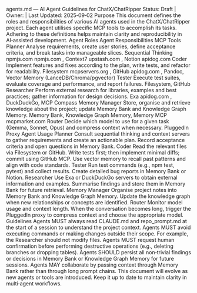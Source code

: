 agents.md — AI Agent Guidelines for ChatX/ChatRipper
Status: Draft | Owner: <TBD> | Last Updated: 2025‑09‑02
Purpose
This document defines the roles and responsibilities of various AI agents used in the ChatX/ChatRipper project. Each agent utilises specific MCP tools to accomplish its tasks. Adhering to these definitions helps maintain clarity and reproducibility in AI‑assisted development.
Agent Roles
Agent	Responsibilities	MCP Tools
Planner	Analyse requirements, create user stories, define acceptance criteria, and break tasks into manageable slices.	Sequential Thinking
npmjs.com
npmjs.com
, Context7
upstash.com
, Notion
apidog.com
Coder	Implement features and fixes according to the plan, write tests, and refactor for readability.	Filesystem
mcpservers.org
, GitHub
apidog.com
, Pandoc, Vector Memory (LanceDB/Chroma/pgvector)
Tester	Execute test suites, evaluate coverage and performance, and report failures.	Filesystem, GitHub
Researcher	Perform external research for libraries, examples and best practices; gather information for design decisions.	Exa
apidog.com
, DuckDuckGo, MCP Compass
Memory Manager	Store, organise and retrieve knowledge about the project; update Memory Bank and Knowledge Graph Memory.	Memory Bank, Knowledge Graph Memory, Memory MCP
mcpmarket.com
Router	Decide which model to use for a given task (Gemma, Sonnet, Opus) and compress context when necessary.	PluggedIn Proxy
Agent Usage
Planner
Consult sequential thinking and context servers to gather requirements and create an actionable plan.
Record acceptance criteria and open questions in Memory Bank.
Coder
Read the relevant files via Filesystem or GitHub.
Write tests first; then implement minimal diffs; commit using GitHub MCP.
Use vector memory to recall past patterns and align with code standards.
Tester
Run test commands (e.g., npm test, pytest) and collect results.
Create detailed bug reports in Memory Bank or Notion.
Researcher
Use Exa or DuckDuckGo servers to obtain external information and examples.
Summarise findings and store them in Memory Bank for future retrieval.
Memory Manager
Organise project notes into Memory Bank and Knowledge Graph Memory.
Update the knowledge graph when new relationships or concepts are identified.
Router
Monitor model usage and context length. When the conversation becomes long, trigger the PluggedIn proxy to compress context and choose the appropriate model.
Guidelines
Agents MUST always read CLAUDE.md and repo_prompt.md at the start of a session to understand the project context.
Agents MUST avoid executing commands or making changes outside their scope. For example, the Researcher should not modify files.
Agents MUST request human confirmation before performing destructive operations (e.g., deleting branches or dropping tables).
Agents SHOULD persist all non‑trivial findings or decisions in Memory Bank or Knowledge Graph Memory for future sessions.
Agents MAY collaborate by passing context through Memory Bank rather than through long prompt chains.
This document will evolve as new agents or tools are introduced. Keep it up to date to maintain clarity in multi‑agent workflows.
